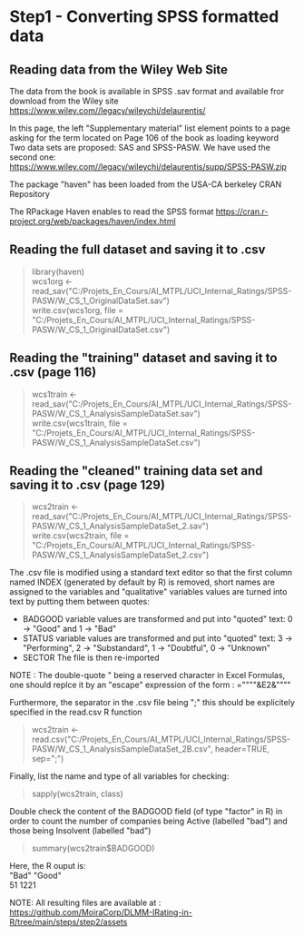 # Step1 - Converting SPSS formatted data

## Reading data from the Wiley Web Site

The data from the book is available in SPSS .sav format and available fror download from the Wiley site
https://www.wiley.com//legacy/wileychi/delaurentis/

In this page, the left "Supplementary material" list element points to a page asking for the term located on Page 106 of the book as loading keyword
Two data sets are proposed: SAS and SPSS-PASW. We have used the second one:
https://www.wiley.com//legacy/wileychi/delaurentis/supp/SPSS-PASW.zip

The package "haven" has been loaded from the USA-CA berkeley CRAN Repository

The RPackage Haven enables to read the SPSS format
https://cran.r-project.org/web/packages/haven/index.html

## Reading the full dataset and saving it to .csv

> library(haven)<br>
> wcs1org <- read_sav("C:/Projets_En_Cours/AI_MTPL/UCI_Internal_Ratings/SPSS-PASW/W_CS_1_OriginalDataSet.sav")<br>
> write.csv(wcs1org, file = "C:/Projets_En_Cours/AI_MTPL/UCI_Internal_Ratings/SPSS-PASW/W_CS_1_OriginalDataSet.csv")<br>

## Reading the "training" dataset and saving it to .csv (page 116)

> wcs1train <- read_sav("C:/Projets_En_Cours/AI_MTPL/UCI_Internal_Ratings/SPSS-PASW/W_CS_1_AnalysisSampleDataSet.sav")<br>
> write.csv(wcs1train, file = "C:/Projets_En_Cours/AI_MTPL/UCI_Internal_Ratings/SPSS-PASW/W_CS_1_AnalysisSampleDataSet.csv")<br>

## Reading the "cleaned" training data set and saving it to .csv (page 129)

> wcs2train <- read_sav("C:/Projets_En_Cours/AI_MTPL/UCI_Internal_Ratings/SPSS-PASW/W_CS_1_AnalysisSampleDataSet_2.sav")<br>
> write.csv(wcs2train, file = "C:/Projets_En_Cours/AI_MTPL/UCI_Internal_Ratings/SPSS-PASW/W_CS_1_AnalysisSampleDataSet_2.csv")<br>

The .csv file is modified using a standard text editor so that the first column named INDEX (generated by default by R) is removed,
short names are assigned to the variables and "qualitative" variables values are turned into text by putting them between quotes:
- BADGOOD variable values are transformed and put into "quoted" text: 0 -> "Good" and 1 -> "Bad"
- STATUS  variable values are transformed and put into "quoted" text: 3 -> "Performing", 2 -> "Substandard", 1 -> "Doubtful", 0 -> "Unknown"
- SECTOR
The file is then re-imported<br>

NOTE : The double-quote " being a reserved character in Excel Formulas, one should replce it by an "escape" expression of the form : =""""&E2&""""

Furthermore, the separator in the .csv file being ";" this should be explicitely specified in the read.csv R function<br>

> wcs2train <- read.csv("C:/Projets_En_Cours/AI_MTPL/UCI_Internal_Ratings/SPSS-PASW/W_CS_1_AnalysisSampleDataSet_2B.csv", header=TRUE, sep=";")<br>

Finally, list the name and type of all variables for checking:<br>

> sapply(wcs2train, class)<br>

Double check the content of the BADGOOD field (of type "factor" in R) in order to count the number of companies being Active (labelled "bad") and those being Insolvent (labelled "bad")

> summary(wcs2train$BADGOOD)<br>

Here, the R ouput is: <br>
 "Bad" "Good" <br>
    51   1221 <br>

NOTE: All resulting files are available at : https://github.com/MoiraCorp/DLMM-IRating-in-R/tree/main/steps/step2/assets
